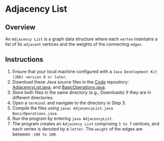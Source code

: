 # Adjacency List

## Overview
An `Adjacency List` is a graph data structure where each `vertex` maintains a list of its `adjacent` vertices and the weights of the connecting `edges`.

## Instructions
1. Ensure that your local machine configured with a `Java Development Kit (JDK) version 8 or later`.
2. Download these Java source files in the [Code](https://github.com/shumarb/code/tree/main) repository: [AdjacencyList.java](https://github.com/shumarb/code/blob/main/data-structures/AdjacencyList.java), and [BasicOperations.java](https://github.com/shumarb/code/tree/main/BasicOperations.java).
3. Store both files in the same directory (e.g., Downloads) if they are in different directories.
4. Open a `terminal` and navigate to the directory in Step 3.
5. Compile the files using `javac AdjacencyList.java BasicOperations.java`.
6. Run the program by entering `java AdjacencyList`.
7. The program creates an `Adjacency List` comprising `3 to 7` vertices, and each vertex is denoted by a `letter`. The `weight` of the edges are between `-100 to 100`.

